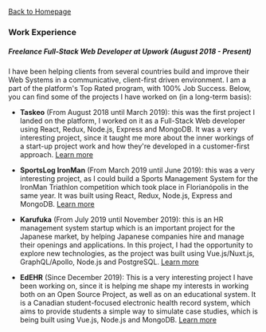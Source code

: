 [Back to Homepage](https://github.com/viniciusarre/resume)

### Work Experience

##### Freelance Full-Stack Web Developer at Upwork (August 2018 - Present)

I have been helping clients from several countries build and improve their Web Systems in a communicative, client-first driven environment. I am a part of the platform's Top Rated program, with 100% Job Success. Below, you can find some of the projects I have worked on (in a long-term basis):

* **Taskeo** (From August 2018 until March 2019): this was the first project I landed on the platform, I worked on it as a Full-Stack Web developer using React, Redux, Node.js, Express and MongoDB. It was a very interesting project, since it taught me more about the inner workings of a start-up project work and how they're developed in a customer-first approach. [Learn more](https://taskeo.co/)
  
* **SportsLog IronMan** (From March 2019 until June 2019): this was a very interesting project, as I could build a Sports Management System for the IronMan Triathlon competition which took place in Florianópolis in the same year. It was built using React, Redux, Node.js, Express and MongoDB. [Learn more](http://www.sportslog.com.br/)

* **Karufuka** (From July 2019 until November 2019): this is an HR management system startup which is an important project for the Japanese market, by helping Japanese companies hire and manage their openings and applications. In this project, I had the opportunity to explore new technologies, as the project was built using Vue.js/Nuxt.js, GraphQL/Apollo, Node.js and PostgreSQL. [Learn more](https://www.karufuka.com/)

* **EdEHR** (Since December 2019): This is a very interesting project I have been working on, since it is helping me shape my interests in working both on an Open Source Project, as well as on an educational system. It is a Canadian student-focused electronic health record system, which aims to provide students a simple way to simulate case studies, which is being built using Vue.js, Node.js and MongoDB. [Learn more](https://edehr.org/)